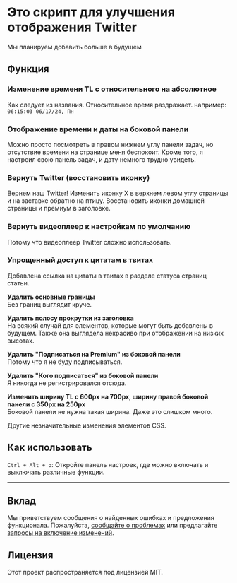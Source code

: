 # Это скрипт для улучшения отображения Twitter

Мы планируем добавить больше в будущем

## Функция

### Изменение времени TL с относительного на абсолютное

Как следует из названия. Относительное время раздражает.
например: `06:15:03 06/17/24, Пн`

### Отображение времени и даты на боковой панели

Можно просто посмотреть в правом нижнем углу панели задач, но отсутствие времени на странице меня беспокоит.
Кроме того, я настроил свою панель задач, и дату немного трудно увидеть.

### Вернуть Twitter (восстановить иконку)

Вернем наш Twitter! Изменить иконку X в верхнем левом углу страницы и на заставке обратно на птицу.
Восстановить иконки домашней страницы и премиум в заголовке.

### Вернуть видеоплеер к настройкам по умолчанию

Потому что видеоплеер Twitter сложно использовать.

### Упрощенный доступ к цитатам в твитах

Добавлена ссылка на цитаты в твитах в разделе статуса страниц статьи.

**Удалить основные границы**  
Без границ выглядит круче.

**Удалить полосу прокрутки из заголовка**  
На всякий случай для элементов, которые могут быть добавлены в будущем.
Также она выглядела некрасиво при отображении на низких высотах.

**Удалить "Подписаться на Premium" из боковой панели**  
Потому что я не буду подписываться.

**Удалить "Кого подписаться" из боковой панели**  
Я никогда не регистрировался отсюда.

**Изменить ширину TL с 600px на 700px, ширину правой боковой панели с 350px на 250px**  
Боковой панели не нужна такая ширина. Даже это слишком много.

Другие незначительные изменения элементов CSS.

## Как использовать

`Ctrl + Alt + o`: Откройте панель настроек, где можно включать и выключать различные функции.

---

## Вклад

Мы приветствуем сообщения о найденных ошибках и предложения функционала. Пожалуйста, [сообщайте о проблемах](https://github.com/yossy17/twitter-kaizen/issues) или предлагайте [запросы на включение изменений](https://github.com/yossy17/twitter-kaizen/pulls).

## Лицензия

Этот проект распространяется под лицензией MIT.
